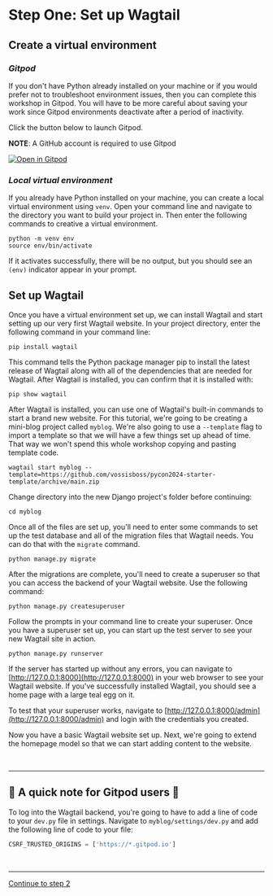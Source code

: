 # Step One: Set up Wagtail

## Create a virtual environment

### _Gitpod_

If you don't have Python already installed on your machine or if you would prefer not to troubleshoot environment issues, then you can complete this workshop in Gitpod. You will have to be more careful about saving your work since Gitpod environments deactivate after a period of inactivity.

Click the button below to launch Gitpod.

**NOTE**: A GitHub account is required to use Gitpod

[![Open in Gitpod](https://gitpod.io/button/open-in-gitpod.svg)](https://gitpod.io/#https://github.com/vossisboss/pvdjango-gitpod)

### _Local virtual environment_

If you already have Python installed on your machine, you can create a local virtual environment using `venv`. Open your command line and navigate to the directory you want to build your project in. Then enter the following commands to creative a virtual environment.

```shell
python -m venv env
source env/bin/activate
```

If it activates successfully, there will be no output, but you should see an `(env)` indicator appear in your prompt.

## Set up Wagtail

Once you have a virtual environment set up, we can install Wagtail and start setting up our very first Wagtail website. In your project directory, enter the following command in your command line:

```shell
pip install wagtail
```

This command tells the Python package manager pip to install the latest release of Wagtail along with all of the dependencies that are needed for Wagtail. After Wagtail is installed, you can confirm that it is installed with:

```shell
pip show wagtail
```

After Wagtail is installed, you can use one of Wagtail's built-in commands to start a brand new website. For this tutorial, we're going to be creating a mini-blog project called `myblog`. We're also going to use a `--template` flag to import a template so that we will have a few things set up ahead of time. That way we won't spend this whole workshop copying and pasting template code.

```shell
wagtail start myblog --template=https://github.com/vossisboss/pycon2024-starter-template/archive/main.zip
```

Change directory into the new Django project's folder before continuing:

```shell
cd myblog
```

Once all of the files are set up, you'll need to enter some commands to set up the test database and all of the migration files that Wagtail needs. You can do that with the `migrate` command.

```shell
python manage.py migrate
```

After the migrations are complete, you'll need to create a superuser so that you can access the backend of your Wagtail website. Use the following command:

```shell
python manage.py createsuperuser
```

Follow the prompts in your command line to create your superuser. Once you have a superuser set up, you can start up the test server to see your new Wagtail site in action.

```shell
python manage.py runserver
```

If the server has started up without any errors, you can navigate to [http://127.0.0.1:8000](http://127.0.0.1:8000) in your web browser to see your Wagtail website. If you've successfully installed Wagtail, you should see a home page with a large teal egg on it.

To test that your superuser works, navigate to [http://127.0.0.1:8000/admin](http://127.0.0.1:8000/admin) and login with the credentials you created.

Now you have a basic Wagtail website set up. Next, we're going to extend the homepage model so that we can start adding content to the website.

<br />

* * *

## :memo: A quick note for Gitpod users :memo:

To log into the Wagtail backend, you're going to have to add a line of code to your `dev.py` file in settings. Navigate to `myblog/settings/dev.py` and add the following line of code to your file:

```python
CSRF_TRUSTED_ORIGINS = ['https://*.gitpod.io']
```
<br />

* * *

[Continue to step 2](https://github.com/vossisboss/djangoconwagtail2024/tree/step-2)
